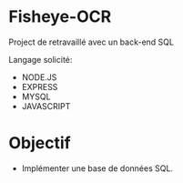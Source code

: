 # Fisheye-OCR

Project de retravaillé avec un back-end SQL

Langage solicité:

- NODE.JS
- EXPRESS
- MYSQL
- JAVASCRIPT

# Objectif

- Implémenter une base de données SQL.
